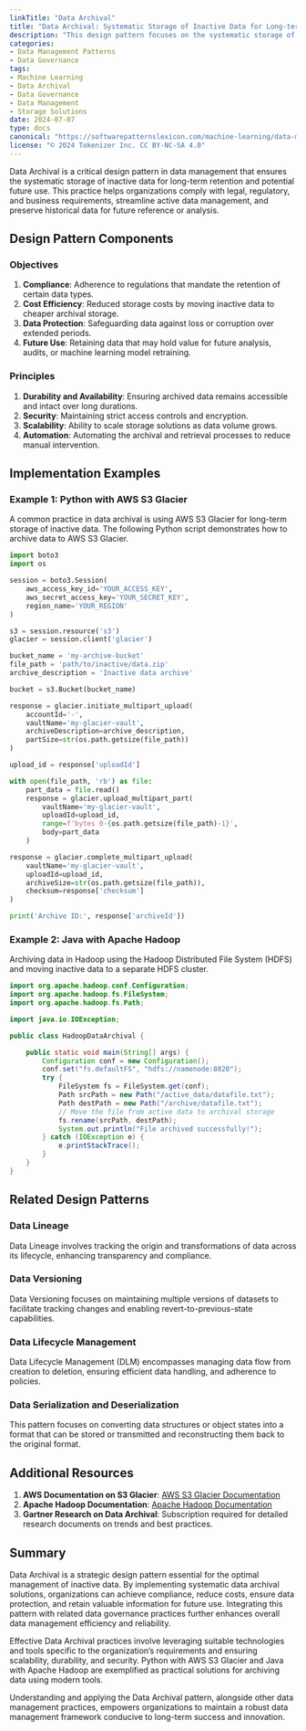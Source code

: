 ```yaml
---
linkTitle: "Data Archival"
title: "Data Archival: Systematic Storage of Inactive Data for Long-term Retention and Potential Future Use"
description: "This design pattern focuses on the systematic storage of inactive data to ensure its long-term retention and potential future use, enhancing data management efficiency and compliance with regulatory requirements."
categories:
- Data Management Patterns
- Data Governance
tags:
- Machine Learning
- Data Archival
- Data Governance
- Data Management
- Storage Solutions
date: 2024-07-07
type: docs
canonical: "https://softwarepatternslexicon.com/machine-learning/data-management-patterns/data-governance/data-archival"
license: "© 2024 Tokenizer Inc. CC BY-NC-SA 4.0"
---
```



Data Archival is a critical design pattern in data management that ensures the systematic storage of inactive data for long-term retention and potential future use. This practice helps organizations comply with legal, regulatory, and business requirements, streamline active data management, and preserve historical data for future reference or analysis.

## Design Pattern Components

### Objectives
1. **Compliance**: Adherence to regulations that mandate the retention of certain data types.
2. **Cost Efficiency**: Reduced storage costs by moving inactive data to cheaper archival storage.
3. **Data Protection**: Safeguarding data against loss or corruption over extended periods.
4. **Future Use**: Retaining data that may hold value for future analysis, audits, or machine learning model retraining.

### Principles
1. **Durability and Availability**: Ensuring archived data remains accessible and intact over long durations.
2. **Security**: Maintaining strict access controls and encryption.
3. **Scalability**: Ability to scale storage solutions as data volume grows.
4. **Automation**: Automating the archival and retrieval processes to reduce manual intervention.

## Implementation Examples

### Example 1: Python with AWS S3 Glacier
A common practice in data archival is using AWS S3 Glacier for long-term storage of inactive data. The following Python script demonstrates how to archive data to AWS S3 Glacier.

```python
import boto3
import os

session = boto3.Session(
    aws_access_key_id='YOUR_ACCESS_KEY',
    aws_secret_access_key='YOUR_SECRET_KEY',
    region_name='YOUR_REGION'
)

s3 = session.resource('s3')
glacier = session.client('glacier')

bucket_name = 'my-archive-bucket'
file_path = 'path/to/inactive/data.zip'
archive_description = 'Inactive data archive'

bucket = s3.Bucket(bucket_name)

response = glacier.initiate_multipart_upload(
    accountId='-',
    vaultName='my-glacier-vault',
    archiveDescription=archive_description,
    partSize=str(os.path.getsize(file_path))
)

upload_id = response['uploadId']

with open(file_path, 'rb') as file:
    part_data = file.read()
    response = glacier.upload_multipart_part(
        vaultName='my-glacier-vault',
        uploadId=upload_id,
        range=f'bytes 0-{os.path.getsize(file_path)-1}',
        body=part_data
    )

response = glacier.complete_multipart_upload(
    vaultName='my-glacier-vault',
    uploadId=upload_id,
    archiveSize=str(os.path.getsize(file_path)),
    checksum=response['checksum']
)

print('Archive ID:', response['archiveId'])
```

### Example 2: Java with Apache Hadoop
Archiving data in Hadoop using the Hadoop Distributed File System (HDFS) and moving inactive data to a separate HDFS cluster.

```java
import org.apache.hadoop.conf.Configuration;
import org.apache.hadoop.fs.FileSystem;
import org.apache.hadoop.fs.Path;

import java.io.IOException;

public class HadoopDataArchival {

    public static void main(String[] args) {
        Configuration conf = new Configuration();
        conf.set("fs.defaultFS", "hdfs://namenode:8020");
        try {
            FileSystem fs = FileSystem.get(conf);
            Path srcPath = new Path("/active_data/datafile.txt");
            Path destPath = new Path("/archive/datafile.txt");
            // Move the file from active data to archival storage
            fs.rename(srcPath, destPath);
            System.out.println("File archived successfully!");
        } catch (IOException e) {
            e.printStackTrace();
        }
    }
}
```

## Related Design Patterns

### Data Lineage
Data Lineage involves tracking the origin and transformations of data across its lifecycle, enhancing transparency and compliance.

### Data Versioning
Data Versioning focuses on maintaining multiple versions of datasets to facilitate tracking changes and enabling revert-to-previous-state capabilities.

### Data Lifecycle Management
Data Lifecycle Management (DLM) encompasses managing data flow from creation to deletion, ensuring efficient data handling, and adherence to policies.

### Data Serialization and Deserialization
This pattern focuses on converting data structures or object states into a format that can be stored or transmitted and reconstructing them back to the original format.

## Additional Resources

1. **AWS Documentation on S3 Glacier**: [AWS S3 Glacier Documentation](https://docs.aws.amazon.com/amazonglacier/latest/dev/introduction.html)
2. **Apache Hadoop Documentation**: [Apache Hadoop Documentation](https://hadoop.apache.org/docs/current/)
3. **Gartner Research on Data Archival**: Subscription required for detailed research documents on trends and best practices.

## Summary

Data Archival is a strategic design pattern essential for the optimal management of inactive data. By implementing systematic data archival solutions, organizations can achieve compliance, reduce costs, ensure data protection, and retain valuable information for future use. Integrating this pattern with related data governance practices further enhances overall data management efficiency and reliability.

Effective Data Archival practices involve leveraging suitable technologies and tools specific to the organization’s requirements and ensuring scalability, durability, and security. Python with AWS S3 Glacier and Java with Apache Hadoop are exemplified as practical solutions for archiving data using modern tools.

Understanding and applying the Data Archival pattern, alongside other data management practices, empowers organizations to maintain a robust data management framework conducive to long-term success and innovation.

